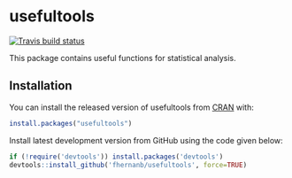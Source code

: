 
<!-- README.md is generated from README.Rmd. Please edit that file -->
usefultools
===========

[![Travis build status](https://travis-ci.org/fhernanb/usefultools.svg?branch=master)](https://travis-ci.org/fhernanb/usefultools)

This package contains useful functions for statistical analysis.

Installation
------------

You can install the released version of usefultools from [CRAN](https://CRAN.R-project.org) with:

``` r
install.packages("usefultools")
```

Install latest development version from GitHub using the code given below:

``` r
if (!require('devtools')) install.packages('devtools')
devtools::install_github('fhernanb/usefultools', force=TRUE)
```
